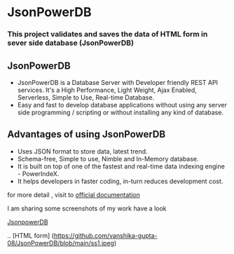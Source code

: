 # JsonPowerDB

### This project validates and saves the data of HTML form in sever side database (JsonPowerDB)

## JsonPowerDB
* JsonPowerDB is a Database Server with Developer friendly REST API services. It's a High Performance, Light Weight, Ajax Enabled, Serverless, Simple to Use, Real-time Database.
* Easy and fast to develop database applications without using any server side programming / scripting or without installing any kind of database.

## Advantages of using JsonPowerDB
* Uses JSON format to store data, latest trend.
* Schema-free, Simple to use, Nimble and In-Memory database.
* It is built on top of one of the fastest and real-time data indexing engine - PowerIndeX.
* It helps developers in faster coding, in-turn reduces development cost.

for more detail , visit to [official documentation](http://login2explore.com/jpdb/docs.html)

I am sharing some screenshots of my work have a look

[JsonpowerDB](https://github.com/vanshika-gupta-08/JsonPowerDB/blob/main/ss2.jpeg)

..
[HTML form] (https://github.com/vanshika-gupta-08/JsonPowerDB/blob/main/ss1.jpeg)

